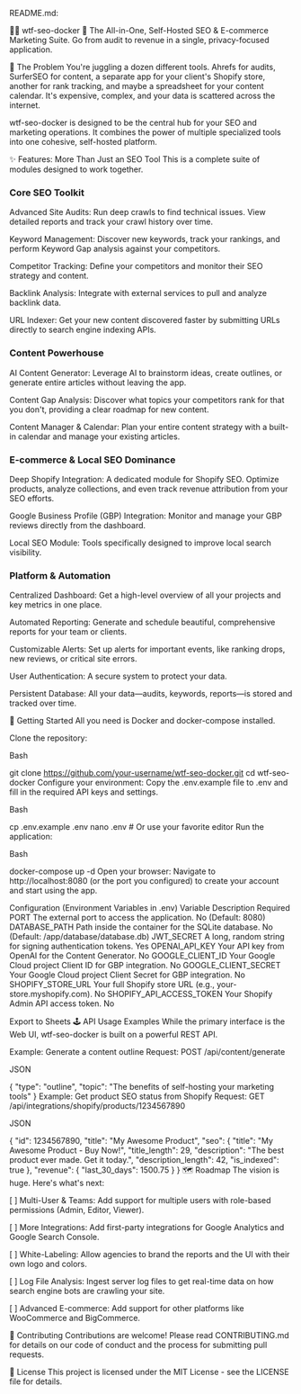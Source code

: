 README.md:

🕵️‍♂️ wtf-seo-docker 🚀
The All-in-One, Self-Hosted SEO & E-commerce Marketing Suite. Go from audit to revenue in a single, privacy-focused application.

🧐 The Problem
You're juggling a dozen different tools. Ahrefs for audits, SurferSEO for content, a separate app for your client's Shopify store, another for rank tracking, and maybe a spreadsheet for your content calendar. It's expensive, complex, and your data is scattered across the internet.

wtf-seo-docker is designed to be the central hub for your SEO and marketing operations. It combines the power of multiple specialized tools into one cohesive, self-hosted platform.

✨ Features: More Than Just an SEO Tool
This is a complete suite of modules designed to work together.

### Core SEO Toolkit
Advanced Site Audits: Run deep crawls to find technical issues. View detailed reports and track your crawl history over time.

Keyword Management: Discover new keywords, track your rankings, and perform Keyword Gap analysis against your competitors.

Competitor Tracking: Define your competitors and monitor their SEO strategy and content.

Backlink Analysis: Integrate with external services to pull and analyze backlink data.

URL Indexer: Get your new content discovered faster by submitting URLs directly to search engine indexing APIs.

### Content Powerhouse
AI Content Generator: Leverage AI to brainstorm ideas, create outlines, or generate entire articles without leaving the app.

Content Gap Analysis: Discover what topics your competitors rank for that you don't, providing a clear roadmap for new content.

Content Manager & Calendar: Plan your entire content strategy with a built-in calendar and manage your existing articles.

### E-commerce & Local SEO Dominance
Deep Shopify Integration: A dedicated module for Shopify SEO. Optimize products, analyze collections, and even track revenue attribution from your SEO efforts.

Google Business Profile (GBP) Integration: Monitor and manage your GBP reviews directly from the dashboard.

Local SEO Module: Tools specifically designed to improve local search visibility.

### Platform & Automation
Centralized Dashboard: Get a high-level overview of all your projects and key metrics in one place.

Automated Reporting: Generate and schedule beautiful, comprehensive reports for your team or clients.

Customizable Alerts: Set up alerts for important events, like ranking drops, new reviews, or critical site errors.

User Authentication: A secure system to protect your data.

Persistent Database: All your data—audits, keywords, reports—is stored and tracked over time.

🚀 Getting Started
All you need is Docker and docker-compose installed.

Clone the repository:

Bash

git clone https://github.com/your-username/wtf-seo-docker.git
cd wtf-seo-docker
Configure your environment:
Copy the .env.example file to .env and fill in the required API keys and settings.

Bash

cp .env.example .env
nano .env # Or use your favorite editor
Run the application:

Bash

docker-compose up -d
Open your browser:
Navigate to http://localhost:8080 (or the port you configured) to create your account and start using the app.

Configuration (Environment Variables in .env)
Variable	Description	Required
PORT	The external port to access the application.	No (Default: 8080)
DATABASE_PATH	Path inside the container for the SQLite database.	No (Default: /app/database/database.db)
JWT_SECRET	A long, random string for signing authentication tokens.	Yes
OPENAI_API_KEY	Your API key from OpenAI for the Content Generator.	No
GOOGLE_CLIENT_ID	Your Google Cloud project Client ID for GBP integration.	No
GOOGLE_CLIENT_SECRET	Your Google Cloud project Client Secret for GBP integration.	No
SHOPIFY_STORE_URL	Your full Shopify store URL (e.g., your-store.myshopify.com).	No
SHOPIFY_API_ACCESS_TOKEN	Your Shopify Admin API access token.	No

Export to Sheets
🕹️ API Usage Examples
While the primary interface is the Web UI, wtf-seo-docker is built on a powerful REST API.

Example: Generate a content outline
Request: POST /api/content/generate

JSON

{
  "type": "outline",
  "topic": "The benefits of self-hosting your marketing tools"
}
Example: Get product SEO status from Shopify
Request: GET /api/integrations/shopify/products/1234567890

JSON

{
    "id": 1234567890,
    "title": "My Awesome Product",
    "seo": {
        "title": "My Awesome Product - Buy Now!",
        "title_length": 29,
        "description": "The best product ever made. Get it today.",
        "description_length": 42,
        "is_indexed": true
    },
    "revenue": {
        "last_30_days": 1500.75
    }
}
🗺️ Roadmap
The vision is huge. Here's what's next:

[ ] Multi-User & Teams: Add support for multiple users with role-based permissions (Admin, Editor, Viewer).

[ ] More Integrations: Add first-party integrations for Google Analytics and Google Search Console.

[ ] White-Labeling: Allow agencies to brand the reports and the UI with their own logo and colors.

[ ] Log File Analysis: Ingest server log files to get real-time data on how search engine bots are crawling your site.

[ ] Advanced E-commerce: Add support for other platforms like WooCommerce and BigCommerce.

🙌 Contributing
Contributions are welcome! Please read CONTRIBUTING.md for details on our code of conduct and the process for submitting pull requests.

📜 License
This project is licensed under the MIT License - see the LICENSE file for details.
